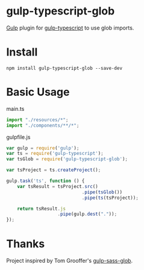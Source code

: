 # gulp-typescript-glob

[Gulp](http://gulpjs.com/) plugin for [gulp-typescript](https://github.com/ivogabe/gulp-typescript) to use glob imports.

# Install

```
npm install gulp-typescript-glob --save-dev
```

# Basic Usage

main.ts

```typescript
import "./resources/*";
import "./components/**/*";

```

gulpfile.js

```javascript
var gulp = require('gulp');
var ts = require('gulp-typescript');
var tsGlob = require('gulp-typescript-glob');

var tsProject = ts.createProject();

gulp.task('ts', function () {
    var tsResult = tsProject.src()
                            .pipe(tsGlob())
                            .pipe(ts(tsProject));

    return tsResult.js
                   .pipe(gulp.dest("."));
});
```

# Thanks
Project inspired by Tom Grooffer's [gulp-sass-glob](https://github.com/tomgrooffer/gulp-sass-glob).
